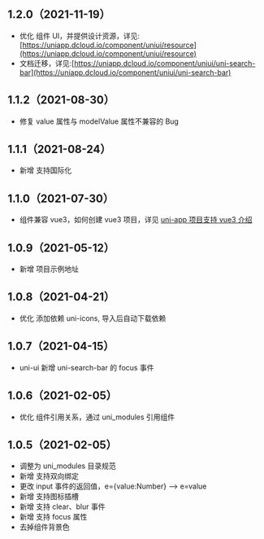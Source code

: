 ## 1.2.0（2021-11-19）

-   优化 组件 UI，并提供设计资源，详见:[https://uniapp.dcloud.io/component/uniui/resource](https://uniapp.dcloud.io/component/uniui/resource)
-   文档迁移，详见:[https://uniapp.dcloud.io/component/uniui/uni-search-bar](https://uniapp.dcloud.io/component/uniui/uni-search-bar)

## 1.1.2（2021-08-30）

-   修复 value 属性与 modelValue 属性不兼容的 Bug

## 1.1.1（2021-08-24）

-   新增 支持国际化

## 1.1.0（2021-07-30）

-   组件兼容 vue3，如何创建 vue3 项目，详见 [uni-app 项目支持 vue3 介绍](https://ask.dcloud.net.cn/article/37834)

## 1.0.9（2021-05-12）

-   新增 项目示例地址

## 1.0.8（2021-04-21）

-   优化 添加依赖 uni-icons, 导入后自动下载依赖

## 1.0.7（2021-04-15）

-   uni-ui 新增 uni-search-bar 的 focus 事件

## 1.0.6（2021-02-05）

-   优化 组件引用关系，通过 uni_modules 引用组件

## 1.0.5（2021-02-05）

-   调整为 uni_modules 目录规范
-   新增 支持双向绑定
-   更改 input 事件的返回值，e={value:Number} --> e=value
-   新增 支持图标插槽
-   新增 支持 clear、blur 事件
-   新增 支持 focus 属性
-   去掉组件背景色
